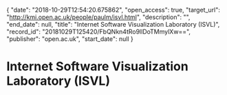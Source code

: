 {
  "date": "2018-10-29T12:54:20.675862", 
  "open_access": true, 
  "target_url": "http://kmi.open.ac.uk/people/paulm/isvl.html", 
  "description": "", 
  "end_date": null, 
  "title": "Internet Software Visualization Laboratory (ISVL)", 
  "record_id": "20181029T125420/FbQNkn4tRo9llDoTMmylXw==", 
  "publisher": "open.ac.uk", 
  "start_date": null
}

# Internet Software Visualization Laboratory (ISVL)

